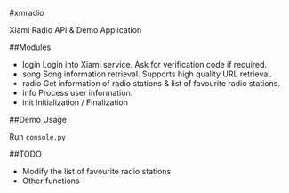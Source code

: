 #xmradio

Xiami Radio API & Demo Application

##Modules

* login Login into Xiami service. Ask for verification code if required.
* song Song information retrieval. Supports high quality URL retrieval.
* radio Get information of radio stations & list of favourite radio stations.
* info Process user information.
* init Initialization / Finalization

##Demo Usage

Run `console.py`

##TODO

* Modify the list of favourite radio stations
* Other functions